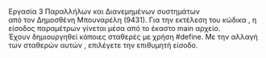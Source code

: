 Εργασία 3 Παραλλήλων και Διανεμημένων συστημάτων  
από τον Δημοσθένη Μπουναρέλη (9431).
Για την εκτέλεση του κώδικα , η είσοδος παραμέτρων γίνεται μέσα από το έκαστο main αρχείο.  
Έχουν δημιουργηθεί κάποιες σταθερές με χρήση #define. Με την αλλαγή των σταθερών αυτών , επιλέγετε την επιθυμητή είσοδο.

